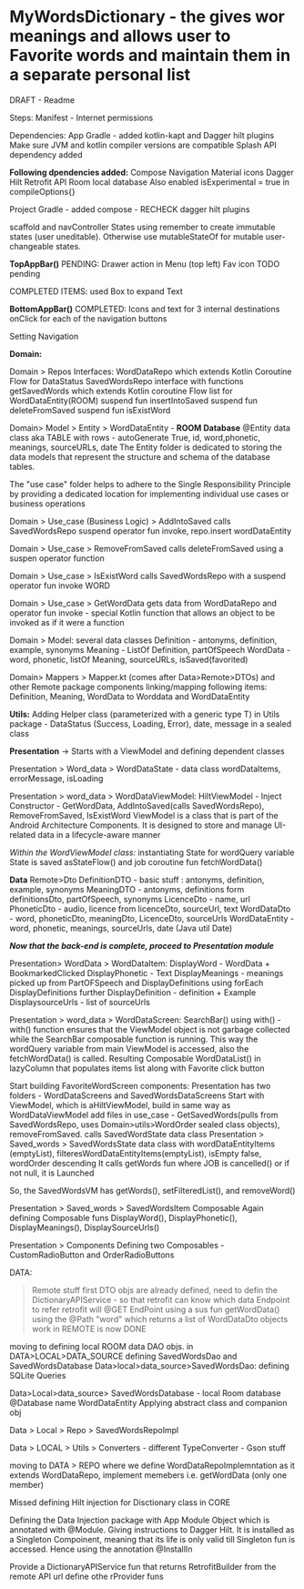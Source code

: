 # MyWordsDictionary - the gives wor meanings and allows user to Favorite words and maintain them in a separate personal list

DRAFT - Readme

Steps: Manifest - Internet permissions

Dependencies: App Gradle - added kotlin-kapt and Dagger hilt plugins
Make sure JVM and kotlin compiler versions are compatible
Splash API dependency added

**Following dpendencies added:**
Compose Navigation
Material icons
Dagger Hilt
Retrofit API
Room local database
Also enabled  isExperimental = true in   compileOptions{}

Project Gradle - added compose - RECHECK
dagger hilt plugins

scaffold and navController States
using remember to create immutable states (user uneditable). Otherwise use mutableStateOf for mutable user-changeable states.

**TopAppBar()**
PENDING:
Drawer action in Menu (top left)
Fav icon TODO pending

COMPLETED ITEMS:
used Box to expand Text

**BottomAppBar()**
COMPLETED:
Icons and text for 3 internal destinations
onClick for each of the navigation buttons

Setting Navigation

**Domain:**

Domain > Repos Interfaces:
WordDataRepo which extends Kotlin Coroutine Flow for DataStatus
SavedWordsRepo interface with functions
getSavedWords which extends Kotlin coroutine Flow list for WordDataEntity(ROOM)
suspend fun insertIntoSaved
suspend fun deleteFromSaved
suspend fun isExistWord


Domain> Model > Entity > WordDataEntity - **ROOM Database**
@Entity
data class aka TABLE with rows - autoGenerate True, id, word,phonetic, meanings, sourceURLs, date
The Entity folder is dedicated to storing the data models that represent the structure and schema of the database tables. 

The "use case" folder helps to adhere to the Single Responsibility Principle by providing a dedicated location for implementing individual use cases or business operations

Domain > Use_case (Business Logic) > AddIntoSaved
calls SavedWordsRepo
suspend operator fun invoke, repo.insert wordDataEntity


Domain > Use_case > RemoveFromSaved
calls deleteFromSaved using a suspen operator function


Domain > Use_case > IsExistWord
calls SavedWordsRepo with a suspend operator fun invoke WORD

Domain > Use_case > GetWordData
gets data from WordDataRepo
and operator fun invoke - special Kotlin function that allows an object to be invoked as if it were a function



Domain > Model: several data classes
Definition - antonyms, definition, example, synonyms
Meaning - ListOf Definition, partOfSpeech
WordData - word, phonetic, listOf Meaning, sourceURLs, isSaved(favorited)


Domain> Mappers > Mapper.kt  (comes after Data>Remote>DTOs) and other Remote package components
linking/mapping following items:
Definition, Meaning, WordData to Worddata and WordDataEntity



**Utils:**
Adding Helper class (parameterized with a generic type T) in Utils package - DataStatus (Success, Loading, Error), date, message in a sealed class


**Presentation** -> Starts with a ViewModel and defining dependent classes

Presentation > Word_data > WordDataState - data class wordDataItems, errorMessage, isLoading

Presentation > word_data > WordDataViewModel:
HiltViewModel - Inject Constructor - GetWordData, AddIntoSaved(calls SavedWordsRepo), RemoveFromSaved, IsExistWord
ViewModel is a class that is part of the Android Architecture Components. It is designed to store and manage UI-related data in a lifecycle-aware manner

_Within the WordViewModel class:_
instantiating State for wordQuery variable
State is saved asStateFlow()
and job coroutine
fun fetchWordData()



**Data**
Remote>Dto
DefinitionDTO - basic stuff : antonyms, definition, example, synonyms
MeaningDTO - antonyms, definitions form definitionsDto, partOfSpeech, synonyms
LicenceDto - name, url
PhoneticDto - audio, licence from licenceDto, sourceUrl, text
WordDataDto - word, phoneticDto, meaningDto, LicenceDto, sourceUrls
WordDataEntity - word, phonetic, meanings, sourceUrls, date (Java util Date)



**_Now that the back-end is complete, proceed to Presentation module_**

Presentation> WordData > WordDataItem:
DisplayWord - WordData + BookmarkedClicked
DisplayPhonetic - Text
DisplayMeanings - meanings picked up from PartOFSpeech and DisplayDefinitions using forEach
DisplayDefinitions further DisplayDefinition - definition + Example
DisplaysourceUrls - list of sourceUrls

Presentation > word_data >  WordDataScreen:
SearchBar() using with() - with() function ensures that the ViewModel object is not garbage collected while the SearchBar composable function is running. This way the wordQuery variable from main ViewModel is accessed, also the fetchWordData() is called.
Resulting Composable WordDataList() in lazyColumn that populates items list along with Favorite click button

Start building FavoriteWordScreen components:
Presentation has two folders - WordDataScreens and SavedWordsDataScreens
Start with ViewModel, which is aHiltViewModel, build in same way as WordDataViewModel
add files in use_case - GetSavedWords(pulls from SavedWordsRepo, uses Domain>utils>WordOrder sealed class objects), removeFromSaved. calls SavedWordState data class
Presentation > Saved_words > SavedWordsState data class with wordDataEntityItems (emptyList), filteresWordDataEntityItems(emptyList), isEmpty false, wordOrder descending
It calls getWords fun where JOB is cancelled() or if not null, it is Launched

So, the SavedWordsVM has getWords(), setFilteredList(), and removeWord()

Presentation > Saved_words > SavedWordsItem Composable
Again defining Composable funs DisplayWord(), DisplayPhonetic(), DisplayMeanings(), DisplaySourceUrls()

Presentation > Components
Defining two Composables - CustomRadioButton and OrderRadioButtons


DATA:
> Remote stuff first
DTO objs are already defined, need to defin the DictionaryAPIService - so that retrofit can know which data Endpoint to refer
retrofit will @GET EndPoint using a sus fun getWordData() using the @Path "word" which returns a list of WordDataDto objects
work in REMOTE is now DONE

moving to defining local ROOM data DAO objs. in DATA>LOCAL>DATA_SOURCE
defining SavedWordsDao and SavedWordsDatabase
Data>local>data_source>SavedWordsDao:
defining SQLite Queries

Data>Local>data_source> SavedWordsDatabase - local Room database
@Database name WordDataEntity
Applying abstract class and companion obj


Data > Local > Repo > SavedWordsRepoImpl



Data > LOCAL > Utils > Converters - different TypeConverter  - Gson stuff

moving to DATA > REPO where we define WordDataRepoImplemntation
as it extends WordDataRepo, implement memebers i.e. getWordData (only one member)

Missed defining Hilt injection for Disctionary class in CORE

Defining the Data Injection package with App Module Object which is annotated with @Module. Giving instructions to Dagger Hilt. It is installed as a Singleton Compoinent, meaning that its life is only valid till Singleton fun is accessed. Hence using the annotation @InstallIn

Provide a DictionaryAPIService fun that returns RetrofitBuilder from the remote API url
define othe rProvider funs


